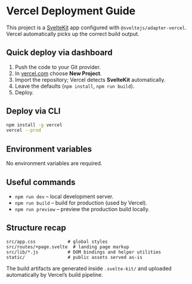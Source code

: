 # Vercel Deployment Guide

This project is a [SvelteKit](https://kit.svelte.dev/) app configured with `@sveltejs/adapter-vercel`. Vercel automatically
picks up the correct build output.

## Quick deploy via dashboard

1. Push the code to your Git provider.
2. In [vercel.com](https://vercel.com) choose **New Project**.
3. Import the repository; Vercel detects **SvelteKit** automatically.
4. Leave the defaults (`npm install`, `npm run build`).
5. Deploy.

## Deploy via CLI

```bash
npm install -g vercel
vercel --prod
```

## Environment variables

No environment variables are required.

## Useful commands

- `npm run dev` – local development server.
- `npm run build` – build for production (used by Vercel).
- `npm run preview` – preview the production build locally.

## Structure recap

```
src/app.css            # global styles
src/routes/+page.svelte  # landing page markup
src/lib/*.js           # DOM bindings and helper utilities
static/                # public assets served as-is
```

The build artifacts are generated inside `.svelte-kit/` and uploaded automatically by Vercel’s build pipeline.
